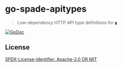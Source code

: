 go-spade-apitypes
=======================

> Low-dependency HTTP API type definitions for [♠️](https://spade.storage)

[![GoDoc](https://godoc.org/github.com/data-preservation-programs/go-spade-apitypes?status.svg)](https://pkg.go.dev/github.com/data-preservation-programs/go-spade-apitypes)

## License

[SPDX-License-Identifier: Apache-2.0 OR MIT](LICENSE.md)
